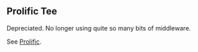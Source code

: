 ## Prolific Tee

Depreciated. No longer using quite so many bits of middleware.

See [Prolific](http://github.com/bigeasy/prolific).
